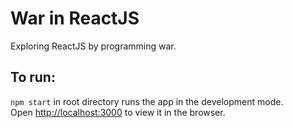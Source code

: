 # War in ReactJS
Exploring ReactJS by programming war.

## To run:
`npm start` in root directory runs the app in the development mode.\
Open [http://localhost:3000](http://localhost:3000) to view it in the browser.
